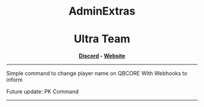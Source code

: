 <h1 align='center'>AdminExtras</a></h1>
<h1 align='center'> Ultra Team </a></h1>
<p align='center'><b><a href='https://discord.gg/y9NYBT26SK'>Discord</a> - <a href='https://ultra-code.tebex.io/package/4986282'>Website</a> </b></h5>

<hr>
Simple command to change player name on QBCORE
With Webhooks to inform

Future update:
PK Command

<hr>